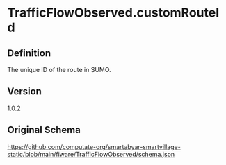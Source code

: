 # TrafficFlowObserved.customRouteId

## Definition
The unique ID of the route in SUMO. 

## Version
1.0.2

## Original Schema
https://github.com/computate-org/smartabyar-smartvillage-static/blob/main/fiware/TrafficFlowObserved/schema.json
